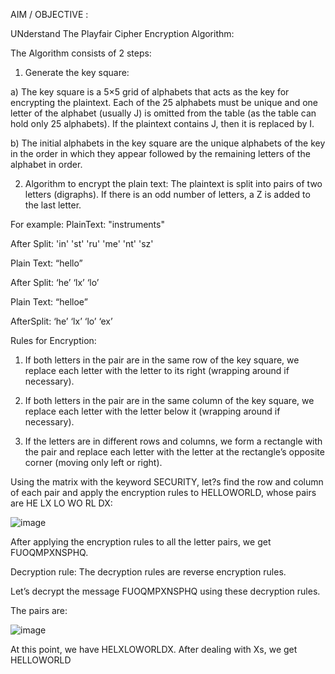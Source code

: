 AIM / OBJECTIVE :

UNderstand The Playfair Cipher Encryption Algorithm: 

The Algorithm consists of 2 steps:

1.	Generate the key square:

a)	The key square is a 5×5 grid of alphabets that acts as the key for encrypting the plaintext. Each of the 25 alphabets must be unique and one letter of the alphabet (usually J)
is omitted from the table (as the table can hold only 25 alphabets). If the plaintext contains J, then it is replaced by I.

b)	The initial alphabets in the key square are the unique alphabets of the key in the order in which they appear followed by the remaining letters of the alphabet in order.

2.	Algorithm to encrypt the plain text: The plaintext is split into pairs of two letters (digraphs). If there is an odd number of letters, a Z is added to the last letter. 

For example:
PlainText: "instruments" 
                
After Split: 'in' 'st' 'ru' 'me' 'nt' 'sz'
                
Plain Text: “hello”
                
After Split: ‘he’ ‘lx’ ‘lo’
                
Plain Text: “helloe”
                
AfterSplit: ‘he’ ‘lx’ ‘lo’ ‘ex’

Rules for Encryption:

1.	If both letters in the pair are in the same row of the key square, we replace each letter with the letter to its right (wrapping around if necessary).

2.	If both letters in the pair are in the same column of the key square, we replace each letter with the letter below it (wrapping around if necessary).

3.	If the letters are in different rows and columns, we form a rectangle with the pair and replace each letter with the letter at the rectangle’s opposite corner (moving only left or right).

Using the matrix with the keyword SECURITY, let?s find the row and column of each pair and apply the encryption rules to HELLOWORLD, whose pairs are HE LX LO WO RL DX:

![image](https://github.com/TheGujratiCoder/Network-Ciphers/assets/127189365/e234351f-5a0d-4fcd-b64d-cc2af0da653a)

After applying the encryption rules to all the letter pairs, we get FUOQMPXNSPHQ.

Decryption rule: The decryption rules are reverse encryption rules.

Let’s decrypt the message FUOQMPXNSPHQ using these decryption rules.

The pairs are:

![image](https://github.com/TheGujratiCoder/Network-Ciphers/assets/127189365/5f8c7067-b424-470a-99de-ea5d94b3c8cd)

At this point, we have HELXLOWORLDX. After dealing with Xs, we get HELLOWORLD
